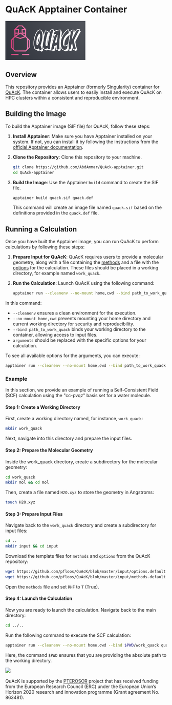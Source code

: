 # QuAcK Apptainer Container

<img src="logo/logo_quack.png"  width="250">

## Overview

This repository provides an Apptainer (formerly Singularity) container for [QuAcK](https://github.com/pfloos/QuAcK/). 
The container allows users to easily install and execute QuAcK on HPC clusters within a consistent and reproducible environment.

## Building the Image

To build the Apptainer image (SIF file) for QuAcK, follow these steps:

1. **Install Apptainer**: Make sure you have Apptainer installed on your system.
If not, you can install it by following the instructions from the [official Apptainer documentation](https://apptainer.org/docs/user/main/installation.html).

3. **Clone the Repository**: Clone this repository to your machine.
    ```bash
    git clone https://github.com/AbdAmmar/QuAck-apptainer.git
    cd QuAck-apptainer
    ```

4. **Build the Image**: Use the Apptainer `build` command to create the SIF file.
    ```bash
    apptainer build quack.sif quack.def
    ```
    
    This command will create an image file named `quack.sif` based on the definitions provided in the `quack.def` file.

## Running a Calculation

Once you have built the Apptainer image, you can run QuAcK to perform calculations by following these steps:

1. **Prepare Input for QuAcK**: QuAcK requires users to provide a molecular geometry, along with a file containing the
   [methods](https://github.com/pfloos/QuAcK/blob/master/input/methods.default) and a file with the
   [options](https://github.com/pfloos/QuAcK/blob/master/input/options.default) for the calculation. These files should be placed in a working directory, for example named `work_quack`.

3. **Run the Calculation**: Launch QuAcK using the following command:
   ```bash
   apptainer run --cleanenv --no-mount home,cwd --bind path_to_work_quack quack.sif python3 PyDuck.py --working_dir path_to_work_quack arguments

  In this command:
  - `--cleanenv` ensures a clean environment for the execution.
  - `--no-mount home,cwd` prevents mounting your home directory and current working directory for security and reproducibility.
  - `--bind path_to_work_quack` binds your working directory to the container, allowing access to input files.
  - `arguments` should be replaced with the specific options for your calculation.

  To see all available options for the arguments, you can execute:
   ```bash
   apptainer run --cleanenv --no-mount home,cwd --bind path_to_work_quack uack.sif python3 PyDuck.py --help
   ```

### Example

In this section, we provide an example of running a Self-Consistent Field (SCF) calculation using the "cc-pvqz" basis set for a water molecule.

#### Step 1: Create a Working Directory

First, create a working directory named, for instance, `work_quack`:

```bash
mkdir work_quack
```

Next, navigate into this directory and prepare the input files.

#### Step 2: Prepare the Molecular Geometry

Inside the work_quack directory, create a subdirectory for the molecular geometry:
```bash
cd work_quack
mkdir mol && cd mol
```

Then, create a file named `H2O.xyz` to store the geometry in Angstroms:
```bash
touch H2O.xyz
```

#### Step 3: Prepare Input Files

Navigate back to the `work_quack` directory and create a subdirectory for input files:
```bash
cd ..
mkdir input && cd input
```
Download the template files for `methods` and `options` from the QuAcK repository:
```bash
wget https://github.com/pfloos/QuAcK/blob/master/input/options.default options
wget https://github.com/pfloos/QuAcK/blob/master/input/methods.default methods
```
Open the `methods` file and set `RHF` to `T` (True).

#### Step 4: Launch the Calculation

Now you are ready to launch the calculation. Navigate back to the main directory:
```bash
cd ../..
```

Run the following command to execute the SCF calculation:
```bash
apptainer run --cleanenv --no-mount home,cwd --bind $PWD/work_quack quack.sif python3 PyDuck.py --working_dir $PWD/work_quack -b "cc-pvqz" -x "H2O"
```
Here, the command `$PWD` ensures that you are providing the absolute path to the working directory.



<img src="https://lcpq.github.io/PTEROSOR/img/ERC.png" width="200" />

QuAcK is supported by the [PTEROSOR](https://lcpq.github.io/PTEROSOR/) project that has received funding from the European Research Council (ERC) under the European Union’s Horizon 2020 research and innovation programme (Grant agreement No. 863481).

